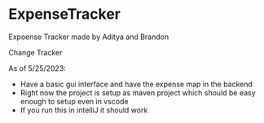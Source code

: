 # ExpenseTracker
Expoense Tracker made by Aditya and Brandon

Change Tracker

As of 5/25/2023:
- Have a basic gui interface and have the expense map in the backend
- Right now the project is setup as maven project which should be easy enough to setup even in vscode
- If you run this in intelliJ it should work
